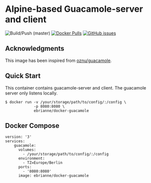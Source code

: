 # Alpine-based Guacamole-server and client

![Build/Push (master)](https://github.com/ebrianne/docker-guacamole/workflows/Build/Push%20(master)/badge.svg?branch=master)
[![Docker Pulls](https://img.shields.io/docker/pulls/ebrianne/docker-guacamole.svg)](https://hub.docker.com/r/ebrianne/docker-guacamole/)
[![GitHub issues](https://img.shields.io/github/issues/ebrianne/docker-guacamole?style=for-the-badge)](https://github.com/ebrianne/docker-guacamole/issues)

## Acknowledgments

This image has been inspired from [oznu/guacamole](https://github.com/oznu/docker-guacamole).

## Quick Start

This container contains guacamole-server and client. The guacamole server only listens locally.

```
$ docker run -v /your/storage/path/to/config/:/config \
             -p 8080:8080 \
             ebrianne/docker-guacamole
```

## Docker Compose
```
version: '3'
services:
    guacamole:
      volumes:
        - /your/storage/path/to/config/:/config
      environment:
        - TZ=Europe/Berlin
      ports:
        - '8080:8080'
      image: ebrianne/docker-guacamole
